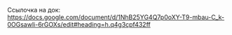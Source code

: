 Ссылочка на док: https://docs.google.com/document/d/1NhB25YG4Q7p0oXY-T9-mbau-C_k-0OGsawli-6rGOXs/edit#heading=h.q4g3cpf432ff
